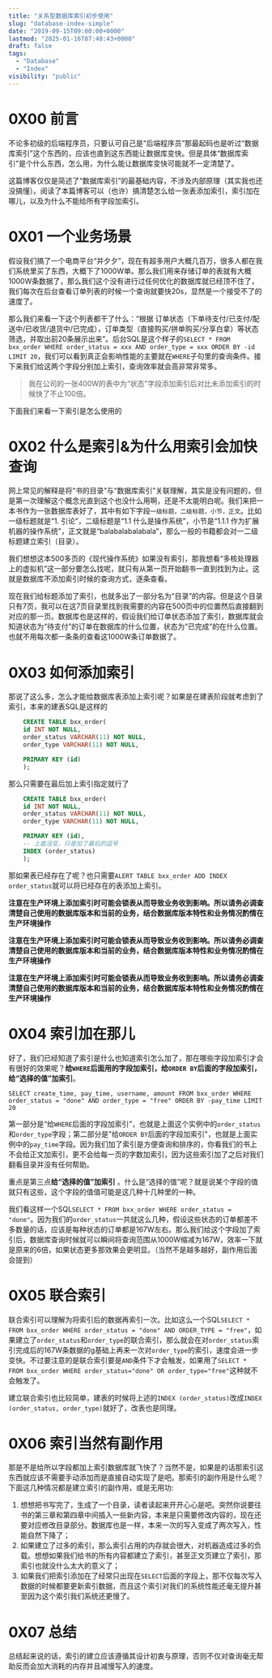 ```yaml
---
title: "关系型数据库索引初步使用"
slug: "database-index-simple"
date: "2019-09-15T09:00:00+0000"
lastmod: "2025-01-16T07:40:43+0000"
draft: false
tags:
  - "Database"
  - "Index"
visibility: "public"
---
```

# 0X00 前言

不论多初级的后端程序员，只要认可自己是“后端程序员”那最起码也是听过“数据库索引”这个东西的，应该也直到这东西能让数据库变快。但是具体“数据库索引”是个什么东西，怎么用，为什么能让数据库变快可能就不一定清楚了。

这篇博客仅仅是简述了“数据库索引”的最基础内容，不涉及内部原理（其实我也还没搞懂）。阅读了本篇博客可以（也许）搞清楚怎么给一张表添加索引，索引加在哪儿，以及为什么不能给所有字段加索引。

# 0X01 一个业务场景

假设我们搞了一个电商平台“并夕夕”，现在有超多用户大概几百万，很多人都在我们系统里买了东西，大概下了1000W单。那么我们用来存储订单的表就有大概1000W条数据了，那么我们这个没有进行过任何优化的数据库就已经顶不住了，我们每次在后台查看订单列表的时候一个查询就要快20s，显然是一个接受不了的速度了。

那么我们来看一下这个列表都干了什么：“根据 订单状态（下单待支付/已支付/配送中/已收货/退货中/已完成），订单类型（直接购买/拼单购买/分享白拿）等状态筛选，并取出前20条展示出来”。后台SQL是这个样子的`SELECT * FROM bxx_order WHERE order_status = xxx AND order_type = xxx ORDER BY -id LIMIT 20`，我们可以看到真正会影响性能的主要就在`WHERE`子句里的查询条件。接下来我们给这两个字段分别加上索引，查询效率就会高非常非常多。

> 我在公司的一张400W的表中为“状态”字段添加索引后对比未添加索引的时候快了不止100倍。

下面我们来看一下索引是怎么使用的

# 0X02 什么是索引&为什么用索引会加快查询

网上常见的解释是将“书的目录”与“数据库索引”关联理解，其实是没有问题的，但是第一次理解这个概念光直到这个也没什么用啊，还是不太能明白呢。我们来把一本书作为一张数据库表好了，其中有如下字段`一级标题，二级标题，小节，正文`。比如一级标题就是“1. 引论”，二级标题是“1.1 什么是操作系统”，小节是“1.1.1 作为扩展机器的操作系统”，正文就是“balabalabalabala”，那么一般的书籍都会对一二级标题建立索引（目录）。

我们想想这本500多页的《现代操作系统》如果没有索引，那我想看“多核处理器上的虚拟机”这一部分要怎么找呢，就只有从第一页开始翻书一直到找到为止。这就是数据库不添加索引时候的查询方式，逐条查看。

现在我们给标题添加了索引，也就多出了一部分名为“目录”的内容。但是这个目录只有7页，我可以在这7页目录里找到我需要的内容在500页中的位置然后直接翻到对应的那一页。数据库也是这样的，假设我们给订单状态添加了索引，数据库就会知道状态为“待支付”的订单在数据库的什么位置，状态为“已完成”的在什么位置。也就不用每次都一条条的查看这1000W条订单数据了。

# 0X03 如何添加索引

那说了这么多，怎么才能给数据库表添加上索引呢？如果是在建表阶段就考虑到了索引，本来的建表SQL是这样的

```sql
    CREATE TABLE bxx_order(
    id INT NOT NULL,
    order_status VARCHAR(11) NOT NULL,
    order_type VARCHAR(11) NOT NULL,

    PRIMARY KEY (id)
    );
```

那么只需要在最后加上索引指定就行了

```sql
    CREATE TABLE bxx_order(
    id INT NOT NULL,
    order_status VARCHAR(11) NOT NULL,
    order_type VARCHAR(11) NOT NULL,

    PRIMARY KEY (id),
    -- 上面没变，只是加了最后的逗号
    INDEX (order_status)
    );
```

那如果表已经存在了呢？也只需要`ALERT TABLE bxx_order ADD INDEX order_status`就可以将已经存在的表添加上索引。

**注意在生产环境上添加索引时可能会锁表从而导致业务收到影响。所以请务必调查清楚自己使用的数据库版本和当前的业务，结合数据库版本特性和业务情况酌情在生产环境操作**

**注意在生产环境上添加索引时可能会锁表从而导致业务收到影响。所以请务必调查清楚自己使用的数据库版本和当前的业务，结合数据库版本特性和业务情况酌情在生产环境操作**

**注意在生产环境上添加索引时可能会锁表从而导致业务收到影响。所以请务必调查清楚自己使用的数据库版本和当前的业务，结合数据库版本特性和业务情况酌情在生产环境操作**

# 0X04 索引加在那儿

好了，我们已经知道了索引是什么也知道索引怎么加了，那在哪些字段加索引才会有很好的效果呢？**给`WHERE`后面用的字段加索引，给`ORDER BY`后面的字段加索引，给“选择的值”加索引**。

`SELECT create_time, pay_time, username, amount FROM bxx_order WHERE order_status = "done" AND order_type = "free" ORDER BY -pay_time LIMIT 20`

第一部分是“给`WHERE`后面的字段加索引”，也就是上面这个实例中的`order_status`和`order_type`字段；第二部分是"给`ORDER BY`后面的字段加索引"，也就是上面实例中的`pay_time`字段。因为我们加了索引是方便查询和排序的，你看我们的书上不会给正文加索引，更不会给每一页的字数加索引，因为这些索引加了之后对我们翻看目录并没有任何帮助。

重点是第三点**给“选择的值”加索引** 。什么是“选择的值”呢？就是说某个字段的值就只有这些，这个字段的值值可能是这几种十几种里的一种。

我们看这样一个SQL`SELECT * FROM bxx_order WHERE order_status = "done"`。因为我们的`order_status`一共就这么几种，假设这些状态的订单都差不多数量的话，应该是每种状态的订单都是167W左右。那么我们给这个字段加了索引后，数据库查询时候就可以瞬间将查询范围从1000W缩减为167W，效率一下就是原来的6倍，如果状态更多那效果会更明显。（当然不是越多越好，副作用后面会提到）

# 0X05 联合索引

联合索引可以理解为将索引后的数据再索引一次。比如这么一个SQL`SELECT * FROM bxx_order WHERE order_status = "done" AND ORDER_TYPE = "free"`，如果建立了`order_status`和`order_type`的联合索引，那么就会在对`order_status`索引完成后的167W条数据的g基础上再来一次对`order_type`的索引，速度会进一步变快。不过要注意的是联合索引要是`AND`条件下才会触发，如果用了`SELECT * FROM bxx_order WHERE order_status="done" OR order_type="free"`这种就不会触发了。

建立联合索引也比较简单，建表的时候将上述的`INDEX (order_status)`改成`INDEX (order_status, order_type)`就好了，改表也是同理。

# 0X06 索引当然有副作用

那是不是给所以字段都加上索引数据库就飞快了？当然不是，如果是的话那索引这东西就应该不需要手动添加而是直接自动实现了是吧。那索引的副作用是什么呢？下面这几种情况都是建立索引的副作用，或是无用功:

  1. 想想把书写完了，生成了一个目录，读者读起来开开心心是吧。突然你说要往书的第三章和第四章中间插入一些新内容，本来是只需要修改内容的，现在还要对应修改目录部分。数据库也是一样，本来一次的写入变成了两次写入，性能自然下降了；
  2. 如果建立了过多的索引，那么索引占用的内存就会很大，对机器造成过多的负载。想想如果我们给书的所有内容都建立了索引，甚至正文页建立了索引，那索引也就没什么太大的意义了；
  3. 如果我们把索引添加在了经常只出现在`SELECT`后面的字段上，那不仅每次写入数据的时候都要更新索引数据，而且这个索引对我们的系统性能还毫无提升甚至因为这个索引我们系统还更慢了。

# 0X07 总结

总结起来说的话，索引的建立应该遵循其设计初衷与原理，否则不仅对查询毫无帮助反而会加大消耗的内存并且减慢写入的速度。
